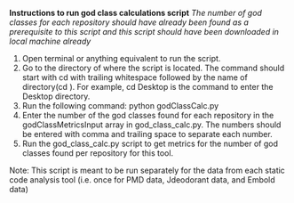 **Instructions to run god class calculations script**
*The number of god classes for each repository should have already been found as a prerequisite to this script and this script should have been downloaded in local machine already*
1) Open terminal or anything equivalent to run the script.
2) Go to the directory of where the script is located. The command should start with cd with trailing whitespace followed by the name of directory(cd <DirectoryName>). For example, cd Desktop is the command to enter the Desktop directory.
3) Run the following command: python godClassCalc.py
3) Enter the number of the god classes found for each repository in the godClassMetricsInput array in god_class_calc.py. The numbers should be entered with comma and trailing space to separate each number.
4) Run the god_class_calc.py script to get metrics for the number of god classes found per repository for this tool.

Note: This script is meant to be run separately for the data from each static code analysis tool (i.e. once for PMD data, Jdeodorant data, and Embold data)
